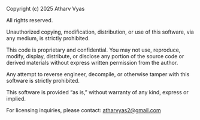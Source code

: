 Copyright (c) 2025 Atharv Vyas

All rights reserved.

Unauthorized copying, modification, distribution, or use of this software, via any medium, is strictly prohibited.

This code is proprietary and confidential. You may not use, reproduce, modify, display, distribute, or disclose any portion of the source code or derived materials without express written permission from the author.

Any attempt to reverse engineer, decompile, or otherwise tamper with this software is strictly prohibited.

This software is provided “as is,” without warranty of any kind, express or implied.

For licensing inquiries, please contact: atharvyas2@gmail.com
